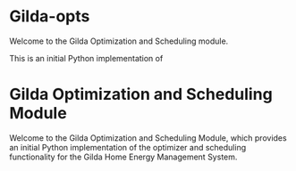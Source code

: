 # Gilda-opts

Welcome to the Gilda Optimization and Scheduling module.

This is an initial Python implementation of
# Gilda Optimization and Scheduling Module

Welcome to the Gilda Optimization and Scheduling Module, which provides an initial Python implementation of the optimizer and scheduling functionality for the Gilda Home Energy Management System.
